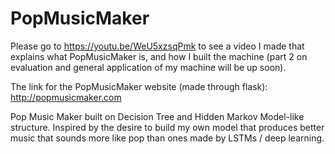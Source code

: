 # PopMusicMaker

Please go to https://youtu.be/WeU5xzsqPmk to see a video I made that explains what PopMusicMaker is, and how I built the machine (part 2 on evaluation and general application of my machine will be up soon).

The link for the PopMusicMaker website (made through flask): http://popmusicmaker.com

Pop Music Maker built on Decision Tree and Hidden Markov Model-like structure. Inspired by the desire to build my own model that produces better music that sounds more like pop than ones made by LSTMs / deep learning. 



